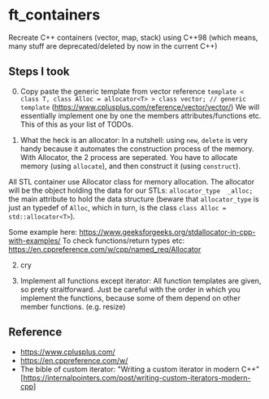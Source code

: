 # ft_containers
Recreate C++ containers (vector, map, stack) using C++98 (which means, many stuff are deprecated/deleted by now in the current C++)
## Steps I took
0. Copy paste the generic template from vector reference
`template < class T, class Alloc = allocator<T> > class vector; // generic template` (https://www.cplusplus.com/reference/vector/vector/)
We will essentially implement one by one the members attributes/functions etc. This of this as your list of TODOs.

1. What the heck is an allocator: 
In a nutshell: using `new`, `delete` is very handy because it automates the construction process of the memory. With Allocator, the 2 process are seperated. You have to allocate memory (using `allocate`), and then construct it (using `construct`).

All STL container use Allocator class for memory allocation. The allocator will be the object holding the data for our STLs: `allocator_type  _alloc;` the main attribute to hold the data structure (beware that `allocator_type` is just an typedef of `Alloc`, which in turn, is the class `class Alloc = std::allocator<T>`). 

Some example here: https://www.geeksforgeeks.org/stdallocator-in-cpp-with-examples/
To check functions/return types etc: https://en.cppreference.com/w/cpp/named_req/Allocator

2. cry

3. Implement all functions except iterator:
All function templates are given, so prety straitforward. Just be careful with the order in which you implement the functions, because some of them depend on other member functions. (e.g. resize)

## Reference

- https://www.cplusplus.com/
- https://en.cppreference.com/w/ 
- The bible of custom iterator: "Writing a custom iterator in modern C++" [https://internalpointers.com/post/writing-custom-iterators-modern-cpp]